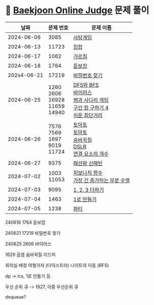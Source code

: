 # 📄 [Baekjoon Online Judge](https://www.acmicpc.net) 문제 풀이

| 날짜       | 문제 번호                | 문제 이름                                            |
| ---------- | ------------------------ | ---------------------------------------------------- |
| 2024-06-06 | 3085                     | [사탕게임](https://github.com/sehaim/algorithm/tree/master/BOJ_Solution/src/boj_3085_사탕게임)                                            |
| 2024-06-13 | 11723 | [집합](https://github.com/sehaim/algorithm/tree/master/BOJ_Solution/src/boj_11723_집합) |
| 2024-06-17 | 1062                     | [가르침](https://github.com/sehaim/algorithm/tree/master/BOJ_Solution/src/boj_1062_가르침)                                          |
| 2024-06-18 | 1764                     | [듣보잡](https://github.com/sehaim/algorithm/tree/master/BOJ_Solution/src/boj_1764_듣보잡)                         |
| 202s4-06-21 | 17219        | [비밀번호 찾기](https://github.com/sehaim/algorithm/tree/master/BOJ_Solution/src/boj_17219_비밀번호찾기)      |
| 2024-06-25 | 1260 <br> 2606 <br>  16928  <br> 11659  <br> 14940   | [DFS와 BFS](https://github.com/sehaim/algorithm/tree/master/BOJ_Solution/src/boj_1260_DFS와BFS)  <br>   [바이러스](https://github.com/sehaim/algorithm/tree/master/BOJ_Solution/src/boj_2606_바이러스) <br> [뱀과 사다리 게임](https://github.com/sehaim/algorithm/tree/master/BOJ_Solution/src/boj_16928_뱀과사다리게임) <br> [구간 합 구하기 4](https://github.com/sehaim/algorithm/tree/master/BOJ_Solution/src/boj_11659_구간합구하기4) <br> [쉬운 최단거리](https://github.com/sehaim/algorithm/tree/master/BOJ_Solution/src/boj_14940_쉬운최단거리)|
| 2024-06-26 | 7576 <br> 7569 <br>  1697 <br> 9019 <br> 11724 | [토마토](https://github.com/sehaim/algorithm/tree/master/BOJ_Solution/src/boj_7576_토마토)  <br>   [토마토](https://github.com/sehaim/algorithm/tree/master/BOJ_Solution/src/boj_7569_토마토) <br> [숨바꼭질](https://github.com/sehaim/algorithm/tree/master/BOJ_Solution/src/boj_1697_숨바꼭질) <br> [DSLR](https://github.com/sehaim/algorithm/tree/master/BOJ_Solution/src/boj_9019_DSLR) <br> [연결 요소의 개수](https://github.com/sehaim/algorithm/tree/master/BOJ_Solution/src/boj_11724_연결요소의개수)|
| 2024-06-27 | 9375 | [패션왕 신해빈](https://github.com/sehaim/algorithm/tree/master/BOJ_Solution/src/boj_9375_패션왕신해빈)|
| 2024-07-02 | 1003 <br> 11053 | [피보나치 함수](https://github.com/sehaim/algorithm/tree/master/BOJ_Solution/src/boj_1003_피보나치함수) <br> [가장 긴 증가하는 부분 수열](https://github.com/sehaim/algorithm/tree/master/BOJ_Solution/src/boj_11053_가장긴증가하는부분수열)|
| 2024-07-03 | 9095 | [1, 2, 3 더하기](https://github.com/sehaim/algorithm/tree/master/BOJ_Solution/src/boj_9095_123더하기)|
| 2024-07-04 | 1463 | [1로 만들기](https://github.com/sehaim/algorithm/tree/master/BOJ_Solution/src/boj_1463_1로만들기)|
| 2024-07-05 | 1238 | [파티](https://github.com/sehaim/algorithm/tree/master/BOJ_Solution/src/boj_1238_파티)|

240618 1764 듣보잡

240621 17219 비밀번호 찾기

240625 2606 바이러스 

1629 곱셈
숨바꼭질 리드미



회의실 배정
여행가자 (다익스트라)
나이트의 이동 (BFS)

dp -> lcs, 1로 만들기 등

우선 순위 큐 -> 1927, 이중 우선순위 큐

dequeue?